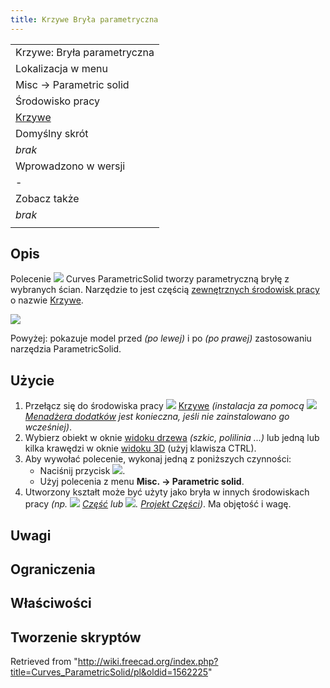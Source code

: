 ```yaml
---
title: Krzywe Bryła parametryczna
---
```

|  |
| --- |
| Krzywe: Bryła parametryczna |
| Lokalizacja w menu |
| Misc → Parametric solid |
| Środowisko pracy |
| [Krzywe](/Curves_Workbench/pl "Curves Workbench/pl") |
| Domyślny skrót |
| *brak* |
| Wprowadzono w wersji |
| - |
| Zobacz także |
| *brak* |
|  |

## Opis

Polecenie ![](/images/Curves_ParametricSolid.svg) Curves ParametricSolid tworzy parametryczną bryłę z wybranych ścian. Narzędzie to jest częścią [zewnętrznych środowisk pracy](/External_workbenches/pl "External workbenches/pl") o nazwie [Krzywe](/Curves_Workbench/pl "Curves Workbench/pl").

![](/images/Curves_ParametricSolid_demo.jpg)

Powyżej: pokazuje model przed *(po lewej)* i po *(po prawej)* zastosowaniu narzędzia ParametricSolid.

## Użycie

1. Przełącz się do środowiska pracy ![](/images/Curves_workbench_icon.svg) [Krzywe](/Curves_Workbench/pl "Curves Workbench/pl") *(instalacja za pomocą ![](/images/Std_AddonMgr.svg) [Menadżera dodatków](/Std_AddonMgr/pl "Std AddonMgr/pl") jest konieczna, jeśli nie zainstalowano go wcześniej)*.
2. Wybierz obiekt w oknie [widoku drzewa](/Tree_view/pl "Tree view/pl") *(szkic, polilinia ...)* lub jedną lub kilka krawędzi w oknie [widoku 3D](/3D_view/pl "3D view/pl") (użyj klawisza CTRL).
3. Aby wywołać polecenie, wykonaj jedną z poniższych czynności:
   * Naciśnij przycisk ![](/images/Curves_ParametricSolid.svg).
   * Użyj polecenia z menu **Misc. → Parametric solid**.
4. Utworzony kształt może być użyty jako bryła w innych środowiskach pracy *(np. ![](/images/Workbench_Part.svg) [Część](/Part_Workbench/pl "Part Workbench/pl") lub ![](/images/Workbench_PartDesign.svg). [Projekt Części](/PartDesign_Workbench/pl "PartDesign Workbench/pl"))*. Ma objętość i wagę.

## Uwagi

## Ograniczenia

## Właściwości

## Tworzenie skryptów

Retrieved from "<http://wiki.freecad.org/index.php?title=Curves_ParametricSolid/pl&oldid=1562225>"